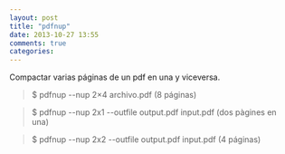 ```yaml
---
layout: post
title: "pdfnup"
date: 2013-10-27 13:55
comments: true
categories: 
---
```

Compactar varias páginas de un pdf en una y viceversa.

>$ pdfnup --nup 2×4 archivo.pdf (8 páginas)

>$ pdfnup --nup 2x1 --outfile output.pdf input.pdf (dos pàgines en una)

>$ pdfnup --nup 2x2 --outfile output.pdf input.pdf  (4 páginas)

